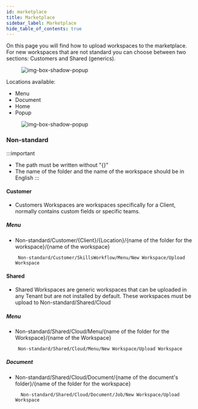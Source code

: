 ```yaml
---
id: marketplace
title: Marketplace
sidebar_label: Marketplace
hide_table_of_contents: true
---
```


On this page you will find how to upload workspaces to the marketplace.
For new workspaces that are not standard you can choose between two sections: Customers and Shared (generics).

<figure>

![img-box-shadow-popup](/img/marketplace/path-to-upload-new-workspace.png)

</figure>

Locations available:

- Menu
- Document
- Home
- Popup

<figure>

![img-box-shadow-popup](/img/marketplace/folders-structure-VsCode.png)

</figure>

### Non-standard

:::important

- The path must be written without "{}"
- The name of the folder and the name of the workspace should be in English
  :::

#### Customer

- Customers Workspaces are workspaces specifically for a Client, normally contains custom fields or specific teams.

##### Menu

- Non-standard/Customer/{Client}/{Location}/{name of the folder for the workspace}/{name of the workspace}

       Non-standard/Customer/SkillsWorkflow/Menu/New Workspace/Upload Workspace

#### Shared

- Shared Workspaces are generic workspaces that can be uploaded in any Tenant but are not installed by default.
  These workspaces must be upload to Non-standard/Shared/Cloud

##### Menu

- Non-standard/Shared/Cloud/Menu/{name of the folder for the Workspace}/{name of the Workspace}

       Non-standard/Shared/Cloud/Menu/New Workspace/Upload Workspace

##### Document

- Non-standard/Shared/Cloud/Document/{name of the document's folder}/{name of the folder for the workspace}

        Non-standard/Shared/Cloud/Document/Job/New Workspace/Upload Workspace
